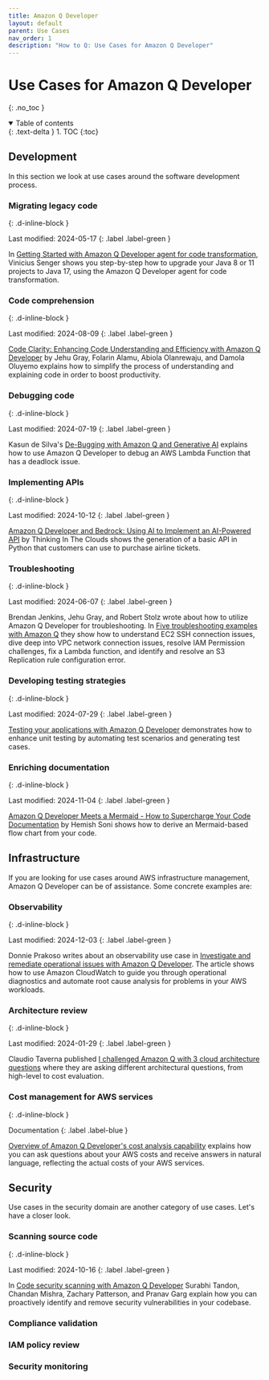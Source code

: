 ```yaml
---
title: Amazon Q Developer
layout: default
parent: Use Cases
nav_order: 1
description: "How to Q: Use Cases for Amazon Q Developer"
---
```


# Use Cases for Amazon Q Developer
{: .no_toc }

<details open markdown="block">
  <summary>
    Table of contents
  </summary>
  {: .text-delta }
1. TOC
{:toc}
</details>

## Development

In this section we look at use cases around the software development process.

### Migrating legacy code
{: .d-inline-block }

Last modified: 2024-05-17
{: .label .label-green }

In [Getting Started with Amazon Q Developer agent for code transformation](https://community.aws/content/2eVdhUJCeXdscDUnfGK4GpCZ6Ya/getting-started-with-amazon-q-developer-agent-for-code-transformation), Vinicius Senger shows you step-by-step
how to upgrade your Java 8 or 11 projects to Java 17, using the Amazon Q Developer
agent for code transformation.

### Code comprehension
{: .d-inline-block }

Last modified: 2024-08-09
{: .label .label-green }

[Code Clarity: Enhancing Code Understanding and Efficiency with Amazon Q Developer](https://aws.amazon.com/blogs/devops/code-security-scanning-with-amazon-q-developer/)
by Jehu Gray, Folarin Alamu, Abiola Olanrewaju, and Damola Oluyemo explains how
to simplify the process of understanding and explaining code in order to boost 
productivity.

### Debugging code
{: .d-inline-block }

Last modified: 2024-07-19
{: .label .label-green }

Kasun de Silva's [De-Bugging with Amazon Q and Generative AI](https://community.aws/content/2jRYony3mzc0dLUW8z5bhlHTnCp/de-bugging-with-amazon-q-and-generative-ai)
explains how to use Amazon Q Developer to debug an AWS Lambda Function that has
a deadlock issue.

### Implementing APIs
{: .d-inline-block }

Last modified: 2024-10-12
{: .label .label-green }

[Amazon Q Developer and Bedrock: Using AI to Implement an AI-Powered API](https://medium.com/@thinkinginthecloudsproject/amazon-q-developer-and-bedrock-using-ai-to-implement-an-ai-powered-api-297eff6a1eca) by Thinking In The Clouds shows the
generation of a basic API in Python that customers can use to purchase airline
tickets.

###  Troubleshooting
{: .d-inline-block }

Last modified: 2024-06-07
{: .label .label-green }

Brendan Jenkins, Jehu Gray, and Robert Stolz wrote about how to utilize Amazon Q
Developer for troubleshooting. In [Five troubleshooting examples with Amazon
Q](https://aws.amazon.com/blogs/devops/five-troubleshooting-examples-with-amazon-q/)
they show how to understand EC2 SSH connection issues, dive deep into VPC network
connection issues, resolve IAM Permission challenges, fix a Lambda function, and
identify and resolve an S3 Replication rule configuration error.

### Developing testing strategies
{: .d-inline-block }

Last modified: 2024-07-29
{: .label .label-green }

[Testing your applications with Amazon Q Developer](https://aws.amazon.com/blogs/devops/testing-your-applications-with-amazon-q-developer/)
demonstrates how to enhance unit testing by automating test scenarios and 
generating test cases.

### Enriching documentation
{: .d-inline-block }

Last modified: 2024-11-04
{: .label .label-green }

[Amazon Q Developer Meets a Mermaid - How to Supercharge Your Code Documentation](https://community.aws/content/2mG5gGYZRzq0IC6Ksz1vSvv6JER/amazon-q-meets-a-mermaid-how-to-supercharge-your-code-documentation?lang=en) by Hemish Soni shows how to
derive an Mermaid-based flow chart from your code.

## Infrastructure

If you are looking for use cases around AWS infrastructure management, Amazon Q
Developer can be of assistance. Some concrete examples are:

### Observability
{: .d-inline-block }

Last modified: 2024-12-03
{: .label .label-green }

Donnie Prakoso writes about an observability use case in 
[Investigate and remediate operational issues with Amazon Q Developer](https://aws.amazon.com/blogs/aws/investigate-and-remediate-operational-issues-with-amazon-q-developer/). The article shows how to use Amazon CloudWatch to guide you 
through operational diagnostics and automate root cause analysis for problems 
in your AWS workloads.

### Architecture review
{: .d-inline-block }

Last modified: 2024-01-29
{: .label .label-green }

Claudio Taverna published [I challenged Amazon Q with 3 cloud architecture questions](https://ctaverna.github.io/cloud-architecture-questions-amazon-q/)
where they are asking different architectural questions, from high-level
to cost evaluation.

### Cost management for AWS services
{: .d-inline-block }

Documentation
{: .label .label-blue }

[Overview of Amazon Q Developer's cost analysis capability](https://docs.aws.amazon.com/cost-management/latest/userguide/ce-q-overview.html)
explains how you can ask questions about your AWS costs and receive answers in
natural language, reflecting the actual costs of your AWS services.

## Security

Use cases in the security domain are another category of use cases. Let's have
a closer look.

### Scanning source code
{: .d-inline-block }

Last modified: 2024-10-16
{: .label .label-green }

In [Code security scanning with Amazon Q Developer](https://aws.amazon.com/blogs/devops/code-security-scanning-with-amazon-q-developer/)
Surabhi Tandon, Chandan Mishra, Zachary Patterson, and Pranav Garg explain how
you can proactively identify and remove security vulnerabilities in your codebase.

### Compliance validation

### IAM policy review

### Security monitoring
